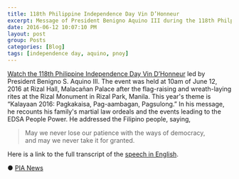 ```yaml
---
title: 118th Philippine Independence Day Vin D’Honneur
excerpt: Message of President Benigno Aquino III during the 118th Philppine Independence Day Vin D’Honneur at Rizal Hall, Malacañan Palace, Philippines.
date: 2016-06-12 10:07:10 PM
layout: post
group: Posts
categories: [Blog]
tags: [independence day, aquino, pnoy]
---
```


[Watch the 118th Philippine Independence Day Vin D’Honneur](https://www.youtube.com/watch?v=ekiXQM5D-s4) led by President Benigno S. Aquino III.
The event was held at 10am of June 12, 2016 at Rizal Hall, Malacañan Palace after the flag-raising and wreath-laying rites at the Rizal Monument in Rizal Park, Manila.
This year's theme is “Kalayaan 2016: Pagkakaisa, Pag-aambagan, Pagsulong.”
In his message, he recounts his family's martial law ordeals and the events leading to the EDSA People Power.
He addressed the Filipino people, saying,

> May we never lose our patience with the ways of democracy,<br/>
> and may we never take it for granted.

Here is a link to the full transcript of the [speech in English](http://www.gov.ph/2016/06/12/aquino-toast-kalayaan-english/).

&#x25cf;&nbsp;[PIA News](http://news.pia.gov.ph/article/view/1141465540753)



